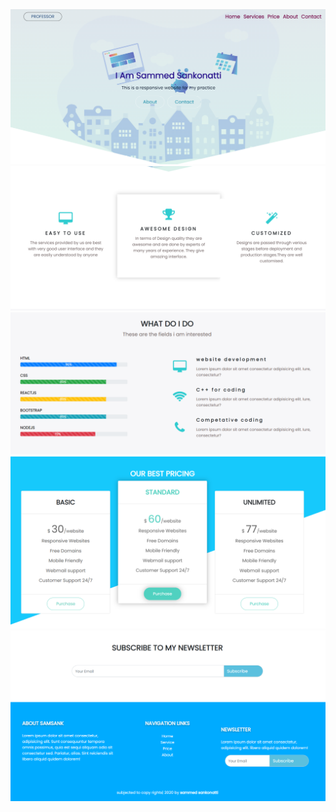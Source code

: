 
<!-- <h2> <a href="https://sammed-sankonatti.github.io/responsive-website/"> Live site </a> </h2> -->

<img src="./images/one.png"  />
<img src="./images/two.png"  />
<img src="./images/three.png"  />
<img src="./images/four.png"  />
<img src="./images/five.png"  />
